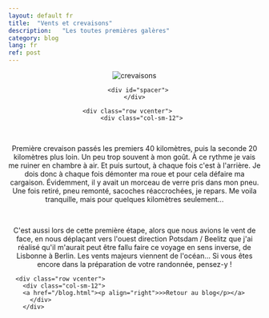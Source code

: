 ```yaml
---
layout: default fr
title:  "Vents et crevaisons"
description:   "Les toutes premières galères"
category: blog
lang: fr
ref: post
---
```


<div class="container blog" align="center">
     <div class="row vcenter">
         <div class="col-sm-12">
        <img src="https://cloud.githubusercontent.com/assets/18250643/14654111/5b7ddd8e-067c-11e6-9d8b-fbc2275c8c42.jpg" id="" alt="crevaisons">
        </div>
      </div>

      <div id="spacer">
    </div>

      <div class="row vcenter">      
        <div class="col-sm-12">
            <p>Première crevaison passés les premiers 40 kilomètres, puis la seconde 20 kilomètres plus loin. Un peu trop souvent à mon goût. À ce rythme je vais me ruiner en chambre à air. Et puis surtout, à chaque fois c'est à l'arrière. Je dois donc à chaque fois démonter ma roue et pour cela défaire ma cargaison. Évidemment, il y avait un morceau de verre pris dans mon pneu. Une fois retiré, pneu remonté, sacoches réaccrochées, je repars. Me voila tranquille, mais pour quelques kilomètres seulement...</p>
            <p>C'est aussi lors de cette première étape, alors que nous avions le vent de face, en nous déplaçant vers l'ouest direction Potsdam / Beelitz que j'ai réalisé qu'il m'aurait peut être fallu faire ce voyage en sens inverse, de Lisbonne à Berlin. Les vents majeurs viennent de l'océan... Si vous êtes encore dans la préparation de votre randonnée, pensez-y ! </p>
          </div>
        </div>


      <div class="row vcenter">      
        <div class="col-sm-12">
        <a href="/blog.html"><p align="right">>>Retour au blog</p></a>
          </div>
        </div>


  </div>





